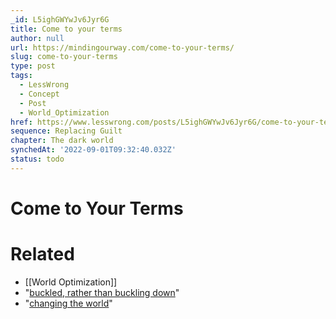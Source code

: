 ```yaml
---
_id: L5ighGWYwJv6Jyr6G
title: Come to your terms
author: null
url: https://mindingourway.com/come-to-your-terms/
slug: come-to-your-terms
type: post
tags:
  - LessWrong
  - Concept
  - Post
  - World_Optimization
href: https://www.lesswrong.com/posts/L5ighGWYwJv6Jyr6G/come-to-your-terms
sequence: Replacing Guilt
chapter: The dark world
synchedAt: '2022-09-01T09:32:40.032Z'
status: todo
---
```


# Come to Your Terms


# Related

- [[World Optimization]]
- "[buckled, rather than buckling down](http://mindingourway.com/being-unable-to-despair/)"
- "[changing the world](http://mindingourway.com/on-saving-the-world/)"